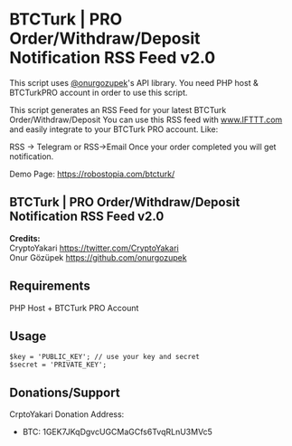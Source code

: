 # BTCTurk | PRO Order/Withdraw/Deposit<br>Notification RSS Feed v2.0

This script uses [@onurgozupek]( https://github.com/onurgozupek )'s API library. You need PHP host & BTCTurkPRO account in order to use this script.<br>

This script generates an RSS Feed for your latest BTCTurk Order/Withdraw/Deposit
You can use this RSS feed with www.IFTTT.com and easily integrate to your BTCTurk PRO account. Like:

RSS -> Telegram or RSS->Email
Once your order completed you will get notification.

Demo Page: https://robostopia.com/btcturk/

## BTCTurk | PRO Order/Withdraw/Deposit Notification RSS Feed v2.0

**Credits:** <br>
CryptoYakari https://twitter.com/CryptoYakari<br>
Onur Gözüpek https://github.com/onurgozupek

Requirements
-------------
PHP Host + BTCTurk PRO Account


Usage 
-------------

	$key = 'PUBLIC_KEY'; // use your key and secret
	$secret = 'PRIVATE_KEY';

Donations/Support
-----
CrptoYakari Donation Address: 
* BTC: 1GEK7JKqDgvcUGCMaGCfs6TvqRLnU3MVc5
